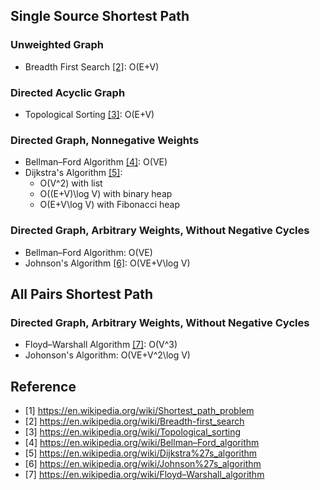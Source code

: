 

## Single Source Shortest Path

### Unweighted Graph

* Breadth First Search [[2]](#2): O(E+V)

### Directed Acyclic Graph

* Topological Sorting [[3]](#3): O(E+V)

### Directed Graph, Nonnegative Weights

* Bellman–Ford Algorithm [[4]](#4): O(VE)
* Dijkstra's Algorithm [[5]](#5): 
  * O(V^2) with list
  * O((E+V)\log V) with binary heap
  * O(E+V\log V) with Fibonacci heap

### Directed Graph, Arbitrary Weights, Without Negative Cycles

* Bellman–Ford Algorithm: O(VE)
* Johnson's Algorithm [[6]](#6): O(VE+V\log V)

## All Pairs Shortest Path

### Directed Graph, Arbitrary Weights, Without Negative Cycles

* Floyd–Warshall Algorithm [[7]](#7): O(V^3)
* Johonson's Algorithm: O(VE+V^2\log V)

## Reference

* <a id="1">[1]</a> 
https://en.wikipedia.org/wiki/Shortest_path_problem
* <a id="2">[2]</a> 
https://en.wikipedia.org/wiki/Breadth-first_search
* <a id="3">[3]</a> 
https://en.wikipedia.org/wiki/Topological_sorting
* <a id="4">[4]</a> 
https://en.wikipedia.org/wiki/Bellman–Ford_algorithm
* <a id="5">[5]</a> 
https://en.wikipedia.org/wiki/Dijkstra%27s_algorithm
* <a id="6">[6]</a> 
https://en.wikipedia.org/wiki/Johnson%27s_algorithm
* <a id="7">[7]</a> 
https://en.wikipedia.org/wiki/Floyd–Warshall_algorithm
